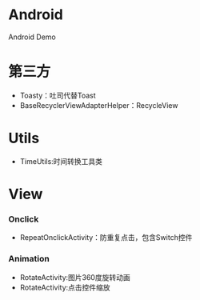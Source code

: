 # Android
 Android Demo

# 第三方
 - Toasty：吐司代替Toast
 - BaseRecyclerViewAdapterHelper：RecycleView

# Utils
- TimeUtils:时间转换工具类

# View

  ### Onclick
  - RepeatOnclickActivity：防重复点击，包含Switch控件

  ### Animation
  - RotateActivity:图片360度旋转动画
  - RotateActivity:点击控件缩放
  
